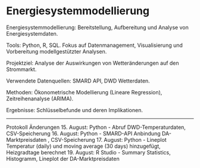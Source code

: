# Energiesystemmodellierung
Energiesystemmodellierung: 
Bereitstellung, Aufbereitung und Analyse von Energiesystemdaten. 

Tools: Python, R, SQL. Fokus auf Datenmanagement, Visualisierung und Vorbereitung modellgestützter Analysen.


Projektziel: Analyse der Auswirkungen von Wetteränderungen auf den Strommarkt.

Verwendete Datenquellen: SMARD API, DWD Wetterdaten.

Methoden: Ökonometrische Modellierung (Lineare Regression), Zeitreihenanalyse (ARIMA).

Ergebnisse: Schlüsselbefunde und deren Implikationen.




------------------------------------------------------------------------------------------------------------------------------------------------------------------------------------------------------------------




Protokoll Änderungen
15. August: Python - Abruf DWD-Temperaturdaten, CSV-Speicherung
16. August: Python - SMARD-API Anbindung DA-Marktpreisdaten , CSV-Speicherung
17. August: Python - Lineplot Temperatur (daily) und moving average (30 days) hinzugefügt, Heizgradtage berechnet
19. August: R Studio - Summary Statistics, Histogramm, Lineplot der DA-Marktpreisdaten
